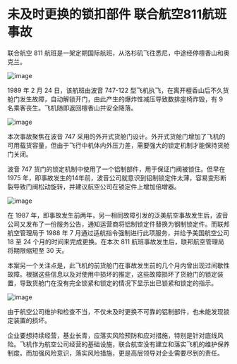 # 未及时更换的锁扣部件 联合航空811航班事故

联合航空 811 航班是一架定期国际航班，从洛杉矶飞往悉尼，中途经停檀香山和奥克兰。

![image](https://github.com/user-attachments/assets/c4cdda06-bf85-4cd9-9a33-8e5294d329e6)


1989 年 2 月 24 日，该航班由波音 747-122 型飞机执飞，在离开檀香山后不久货舱门发生故障，自动解锁开门，由此产生的爆炸性减压导致数排座椅炸毁，有 9 名乘客丧生。飞机随即返回檀香山并安全降落。

![image](https://github.com/user-attachments/assets/e9540f86-bf05-46d2-8338-d44396d42b62)


本次事故聚焦在波音 747 采用的外开式货舱门设计。外开式货舱门增加了飞机的可用载货容量，但由于飞行中机体内外压力差，需要强大的锁定机制才能保持货舱门关闭。

波音 747 货门的锁定机制中使用了一个铝制部件，用于保证门阀被锁住。但早在 1975 年，即事故发生的14年前，波音公司就意识到铝制锁定件太薄，容易变形断裂导致门阀松动旋转，并建议航空公司在锁定件上增加倍增器。

![image](https://github.com/user-attachments/assets/f73b727d-d9f5-4ce0-bf8e-07b5af4ac4b7)


在 1987 年，即事故发生前两年，另一相同故障引发的泛美航空事故发生后，波音公司又发布了一份服务公告，通知运营商将铝制锁定件替换为钢制锁定件。而联邦航空管理局于 1988 年 7 月通过适航指令强制进行此项服务，并给予美国航空公司 18 至 24 个月的时间来完成更换。在本次 811 航班事故发生后，联邦航空管理局将期限缩短至 30 天。

本案另一个关注点是，此飞机的前货舱门在事故发生前的几个月内曾出现过间歇性故障。根据这些信息以及对使用中损坏的推定，这些故障损坏了货舱门的锁定装置，导致货舱门在没有完全锁紧和锁定的情况下显示出已锁紧和锁定的指示。

![image](https://github.com/user-attachments/assets/8aa153b0-2cd3-49a0-b2fe-1c383103f566)


由于航空公司维护和检查不当，不仅未及时更换不可靠的铝制部件，也未能发现锁定装置的损坏。

企业要想持续经营，基业长青，应落实风险预防和应对措施，特别是针对底线风险。飞机作为航空公司经营的基础设施，联合航空没有建立和落实飞机的维护保养制度。而加强风险意识，落实风险措施，更是高层领导对企业需要尽到的责任。
